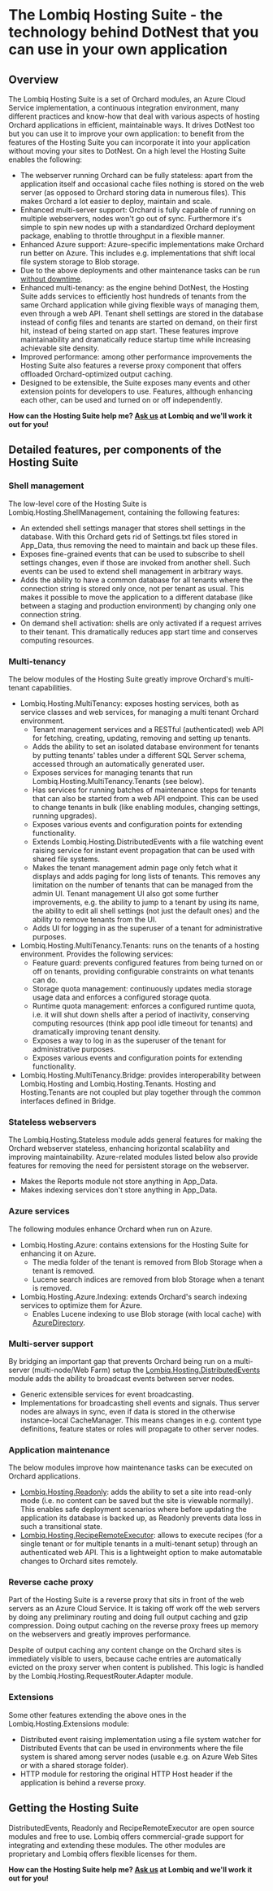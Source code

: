# The Lombiq Hosting Suite - the technology behind DotNest that you can use in your own application



## Overview

The Lombiq Hosting Suite is a set of Orchard modules, an Azure Cloud Service implementation, a continuous integration environment, many different practices and know-how that deal with various aspects of hosting Orchard applications in efficient, maintainable ways. It drives DotNest too but you can use it to improve your own application: to benefit from the features of the Hosting Suite you can incorporate it into your application without moving your sites to DotNest. On a high level the Hosting Suite enables the following:

- The webserver running Orchard can be fully stateless: apart from the application itself and occasional cache files nothing is stored on the web server (as opposed to Orchard storing data in numerous files). This makes Orchard a lot easier to deploy, maintain and scale.
- Enhanced multi-server support: Orchard is fully capable of running on multiple webservers, nodes won't go out of sync. Furthermore it's simple to spin new nodes up with a standardized Orchard deployment package, enabling to throttle throughput in a flexible manner.
- Enhanced Azure support: Azure-specific implementations make Orchard run better on Azure. This includes e.g. implementations that shift local file system storage to Blob storage.
- Due to the above deployments and other maintenance tasks can be run [without downtime](http://dotnest.com/blog/99-99-uptime-in-dotnest-s-first-month).
- Enhanced multi-tenancy: as the engine behind DotNest, the Hosting Suite adds services to efficiently host hundreds of tenants from the same Orchard application while giving flexible ways of managing them, even through a web API. Tenant shell settings are stored in the database instead of config files and tenants are started on demand, on their first hit, instead of being started on app start. These features improve maintainability and dramatically reduce startup time while increasing achievable site density.
- Improved performance: among other performance improvements the Hosting Suite also features a reverse proxy component that offers offloaded Orchard-optimized output caching.
- Designed to be extensible, the Suite exposes many events and other extension points for developers to use. Features, although enhancing each other, can be used and turned on or off independently.


**How can the Hosting Suite help me? [Ask us](http://lombiq.com/contact-us) at Lombiq and we'll work it out for you!**


## Detailed features, per components of the Hosting Suite

### Shell management

The low-level core of the Hosting Suite is Lombiq.Hosting.ShellManagement, containing the following features:

- An extended shell settings manager that stores shell settings in the database. With this Orchard gets rid of Settings.txt files stored in App_Data, thus removing the need to maintain and back up these files.
- Exposes fine-grained events that can be used to subscribe to shell settings changes, even if those are invoked from another shell. Such events can be used to extend shell management in arbitrary ways.
- Adds the ability to have a common database for all tenants where the connection string is stored only once, not per tenant as usual. This makes it possible to move the application to a different database (like between a staging and production environment) by changing only one connection string.
- On demand shell activation: shells are only activated if a request arrives to their tenant. This dramatically reduces app start time and conserves computing resources.


### Multi-tenancy

The below modules of the Hosting Suite greatly improve Orchard's multi-tenant capabilities.

- Lombiq.Hosting.MultiTenancy: exposes hosting services, both as service classes and web services, for managing a multi tenant Orchard environment.
    - Tenant management services and a RESTful (authenticated) web API for fetching, creating, updating, removing and setting up tenants.
    - Adds the ability to set an isolated database environment for tenants by putting tenants' tables under a different SQL Server schema, accessed through an automatically generated user.
    - Exposes services for managing tenants that run Lombiq.Hosting.MultiTenancy.Tenants (see below).
    - Has services for running batches of maintenance steps for tenants that can also be started from a web API endpoint. This can be used to change tenants in bulk (like enabling modules, changing settings, running upgrades).
    - Exposes various events and configuration points for extending functionality.
    - Extends Lombiq.Hosting.DistributedEvents with a file watching event raising service for instant event propagation that can be used with shared file systems.
    - Makes the tenant management admin page only fetch what it displays and adds paging for long lists of tenants. This removes any limitation on the number of tenants that can be managed from the admin UI. Tenant management UI also got some further improvements, e.g. the ability to jump to a tenant by using its name, the ability to edit all shell settings (not just the default ones) and the ability to remove tenants from the UI.
    - Adds UI for logging in as the superuser of a tenant for administrative purposes.
- Lombiq.Hosting.MultiTenancy.Tenants: runs on the tenants of a hosting environment. Provides the following services:
    - Feature guard: prevents configured features from being turned on or off on tenants, providing configurable constraints on what tenants can do.
    - Storage quota management: continuously updates media storage usage data and enforces a configured storage quota.
    - Runtime quota management: enforces a configured runtime quota, i.e. it will shut down shells after a period of inactivity, conserving computing resources (think app pool idle timeout for tenants) and dramatically improving tenant density.
    - Exposes a way to log in as the superuser of the tenant for administrative purposes.
    - Exposes various events and configuration points for extending functionality.
- Lombiq.Hosting.MultiTenancy.Bridge: provides interoperability between Lombiq.Hosting and Lombiq.Hosting.Tenants. Hosting and Hosting.Tenants are not coupled but play together through the common interfaces defined in Bridge.

### Stateless webservers

The Lombiq.Hosting.Stateless module adds general features for making the Orchard webserver stateless, enhancing horizontal scalability and improving maintainability. Azure-related modules listed below also provide features for removing the need for persistent storage on the webserver.

- Makes the Reports module not store anything in App\_Data.
- Makes indexing services don't store anything in App\_Data.

### Azure services

The following modules enhance Orchard when run on Azure.

- Lombiq.Hosting.Azure: contains extensions for the Hosting Suite for enhancing it on Azure.
    - The media folder of the tenant is removed from Blob Storage when a tenant is removed.
    - Lucene search indices are removed from blob Storage when a tenant is removed.
- Lombiq.Hosting.Azure.Indexing: extends Orchard's search indexing services to optimize them for Azure.
    - Enables Lucene indexing to use Blob storage (with local cache) with [AzureDirectory](https://github.com/richorama/AzureDirectory).

### Multi-server support

By bridging an important gap that prevents Orchard being run on a multi-server (multi-node/Web Farm) setup the [Lombiq.Hosting.DistributedEvents](https://orcharddistributedevents.codeplex.com/) module adds the ability to broadcast events between server nodes.

- Generic extensible services for event broadcasting.
- Implementations for broadcasting shell events and signals. Thus server nodes are always in sync, even if data is stored in the otherwise instance-local CacheManager. This means changes in e.g. content type definitions, feature states or roles will propagate to other server nodes.

### Application maintenance

The below modules improve how maintenance tasks can be executed on Orchard applications.

- [Lombiq.Hosting.Readonly](http://orchardreadonly.codeplex.com/): adds the ability to set a site into read-only mode (i.e. no content can be saved but the site is viewable normally). This enables safe deployment scenarios where before updating the application its database is backed up, as Readonly prevents data loss in such a transitional state.
- [Lombiq.Hosting.RecipeRemoteExecutor](http://reciperemoteexecutor.codeplex.com/): allows to execute recipes (for a single tenant or for multiple tenants in a multi-tenant setup) through an authenticated web API. This is a lightweight option to make automatable changes to Orchard sites remotely.

### Reverse cache proxy

Part of the Hosting Suite is a reverse proxy that sits in front of the web servers as an Azure Cloud Service. It is taking off work off the web servers by doing any preliminary routing and doing full output caching and gzip compression. Doing output caching on the reverse proxy frees up memory on the webservers and greatly improves performance.

Despite of output caching any content change on the Orchard sites is immediately visible to users, because cache entries are automatically evicted on the proxy server when content is published. This logic is handled by the Lombiq.Hosting.RequestRouter.Adapter module.

### Extensions

Some other features extending the above ones in the Lombiq.Hosting.Extensions module:

- Distributed event raising implementation using a file system watcher for Distributed Events that can be used in environments where the file system is shared among server nodes (usable e.g. on Azure Web Sites or with a shared storage folder).
- HTTP module for restoring the original HTTP Host header if the application is behind a reverse proxy.


## Getting the Hosting Suite

DistributedEvents, Readonly and RecipeRemoteExecutor are open source modules and free to use. Lombiq offers commercial-grade support for integrating and extending these modules. The other modules are proprietary and Lombiq offers flexible licenses for them.

**How can the Hosting Suite help me? [Ask us](http://lombiq.com/contact-us) at Lombiq and we'll work it out for you!**